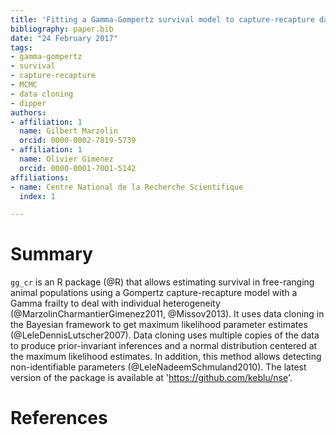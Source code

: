 ```yaml
---
title: 'Fitting a Gamma-Gompertz survival model to capture-recapture data collected on free-ranging animal populations'
bibliography: paper.bib
date: "24 February 2017"
tags:
- gamma-gompertz
- survival
- capture-recapture
- MCMC
- data cloning
- dipper
authors:
- affiliation: 1
  name: Gilbert Marzolin
  orcid: 0000-0002-7819-5739
- affiliation: 1
  name: Olivier Gimenez
  orcid: 0000-0001-7001-5142
affiliations:
- name: Centre National de la Recherche Scientifique
  index: 1

---
```


# Summary
  
`gg_cr` is an R package (@R) that allows estimating survival in free-ranging animal populations using a Gompertz capture-recapture model with a Gamma frailty to deal with individual heterogeneity (@MarzolinCharmantierGimenez2011, @Missov2013). It uses data cloning in the Bayesian framework to get maximum likelihood parameter estimates (@LeleDennisLutscher2007). Data cloning uses multiple copies of the data to produce prior-invariant inferences and a normal distribution centered at the maximum likelihood estimates. In addition, this method allows detecting non-identifiable parameters (@LeleNadeemSchmuland2010). The latest version of the package is available at 'https://github.com/keblu/nse'.

# References
